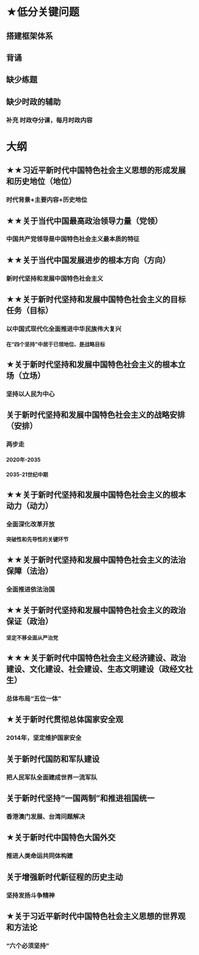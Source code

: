 # ★低分关键问题
## 搭建框架体系
## 背诵
## 缺少练题
## 缺少时政的辅助
### 补充  时政夺分课，每月时政内容


# 大纲
## ★★习近平新时代中国特色社会主义思想的形成发展和历史地位（地位）
### 时代背景+主要内容+历史地位
## ★★关于当代中国最高政治领导力量（党领）
### 中国共产党领导是中国特色社会主义最本质的特征
## ★★关于当代中国发展进步的根本方向（方向）
### 新时代坚持和发展中国特色社会主义
## ★★关于新时代坚持和发展中国特色社会主义的目标任务（目标）
### 以中国式现代化全面推进中华民族伟大复兴
#### 在“四个坚持”中居于已领地位、是战略目标
## ★关于新时代坚持和发展中国特色社会主义的根本立场（立场）
### 坚持以人民为中心
## 关于新时代坚持和发展中国特色社会主义的战略安排（安排）
### 两步走
#### 2020年-2035
#### 2035-21世纪中期
## ★★关于新时代坚持和发展中国特色社会主义的根本动力（动力）
### 全面深化改革开放
#### 突破性和先导性的关键环节
## ★★关于新时代坚持和发展中国特色社会主义的法治保障（法治）
### 全面推进依法治国
## ★★关于新时代坚持和发展中国特色社会主义的政治保证（政治）
#### 坚定不移全面从严治党
## ★★★关于新时代中国特色社会主义经济建设、政治建设、文化建设、社会建设、生态文明建设（政经文社生）
### 总体布局“五位一体”
## ★关于新时代贯彻总体国家安全观
### 2014年，坚定维护国家安全
## 关于新时代国防和军队建设
### 把人民军队全面建成世界一流军队
## 关于新时代坚持“一国两制”和推进祖国统一
### 香港澳门发展、台湾问题解决
## ★关于新时代中国特色大国外交
### 推进人类命运共同体构建
## 关于增强新时代新征程的历史主动
### 坚持发扬斗争精神
## ★关于习近平新时代中国特色社会主义思想的世界观和方法论
### “六个必须坚持”